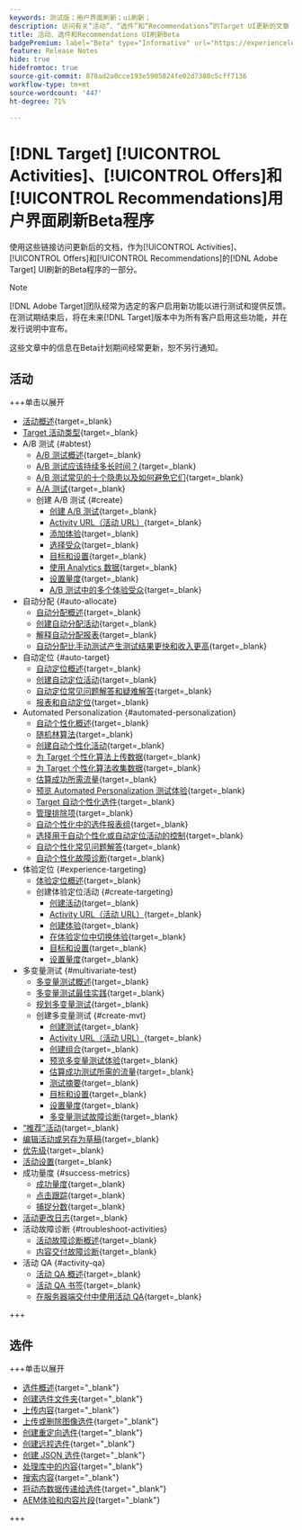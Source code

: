 ```yaml
---
keywords: 测试版；用户界面刷新；ui刷新；
description: 访问有关“活动”、“选件”和“Recommendations”的Target UI更新的文章
title: 活动、选件和Recommendations UI刷新Beta
badgePremium: label="Beta" type="Informative" url="https://experienceleague.adobe.com/docs/target/using/introduction/intro.html?lang=en#beta newtab=true" tooltip="了解 [!DNL Target] Beta计划。"
feature: Release Notes
hide: true
hidefromtoc: true
source-git-commit: 878ad2a0cce193e5905824fe02d7380c5cff7136
workflow-type: tm+mt
source-wordcount: '447'
ht-degree: 71%

---
```


# [!DNL Target] [!UICONTROL Activities]、[!UICONTROL Offers]和[!UICONTROL Recommendations]用户界面刷新Beta程序

使用这些链接访问更新后的文档，作为[!UICONTROL Activities]、[!UICONTROL Offers]和[!UICONTROL Recommendations]的[!DNL Adobe Target] UI刷新的Beta程序的一部分。

>[!NOTE]
>
>[!DNL Adobe Target]团队经常为选定的客户启用新功能以进行测试和提供反馈。 在测试期结束后，将在未来[!DNL Target]版本中为所有客户启用这些功能，并在发行说明中宣布。
>
>这些文章中的信息在Beta计划期间经常更新，恕不另行通知。

## 活动

+++单击以展开

+ [活动概述](c-activities/activities.md){target=_blank}
+ [Target 活动类型](c-activities/target-activities-guide.md){target=_blank}
+ A/B 测试 {#abtest}
   + [A/B 测试概述](c-activities/t-test-ab/test-ab.md){target=_blank}
   + [A/B 测试应该持续多长时间？](c-activities/t-test-ab/sample-size-determination.md){target=_blank}
   + [A/B 测试常见的十个隐患以及如何避免它们](c-activities/t-test-ab/common-ab-testing-pitfalls.md){target=_blank}
   + [A/A 测试](/help/main/c-activities/t-test-ab/aa-testing.md){target=_blank}
   + 创建 A/B 测试 {#create}
      + [创建 A/B 测试](c-activities/t-test-ab/t-test-create-ab/test-create-ab.md){target=_blank}
      + [Activity URL（活动 URL）](c-activities/t-test-ab/t-test-create-ab/ab-activity-url.md){target=_blank}
      + [添加体验](c-activities/t-test-ab/t-test-create-ab/ab-add-experience.md){target=_blank}
      + [选择受众](c-activities/t-test-ab/t-test-create-ab/ab-audience.md){target=_blank}
      + [目标和设置](c-activities/t-test-ab/t-test-create-ab/ab-goals-and-settings.md){target=_blank}
      + [使用 Analytics 数据](c-activities/t-test-ab/t-test-create-ab/create-a4t.md){target=_blank}
      + [设置量度](c-activities/t-test-ab/t-test-create-ab/ab-set-metrics.md){target=_blank}
      + [A/B 测试中的多个体验受众](c-activities/t-test-ab/t-test-create-ab/target-experience-to-multiple-audiences.md){target=_blank}
+ 自动分配 {#auto-allocate}
   + [自动分配概述](c-activities/automated-traffic-allocation/automated-traffic-allocation.md){target=_blank}
   + [创建自动分配活动](/help/main/c-activities/automated-traffic-allocation/create-auto-allocate-activity.md){target=_blank}
   + [解释自动分配报表](c-activities/automated-traffic-allocation/determine-winner.md){target=_blank}
   + [自动分配比手动测试产生测试结果更快和收入更高](/help/main/c-activities/automated-traffic-allocation/faster-results-higher-revenue.md){target=_blank}
+ 自动定位 {#auto-target}
   + [自动定位概述](/help/main/c-activities/auto-target/auto-target-to-optimize.md){target=_blank}
   + [创建自动定位活动](/help/main/c-activities/auto-target/create-auto-target.md){target=_blank}
   + [自动定位常见问题解答和疑难解答](/help/main/c-activities/auto-target/auto-target-troubleshooting-faqs.md){target=_blank}
   + [报表和自动定位](/help/main/c-activities/auto-target/reporting-and-auto-target.md){target=_blank}
+ Automated Personalization {#automated-personalization}
   + [自动个性化概述](c-activities/t-automated-personalization/automated-personalization.md){target=_blank}
   + [随机林算法](c-activities/t-automated-personalization/algo-random-forest.md){target=_blank}
   + [创建自动个性化活动](c-activities/t-automated-personalization/create-ap-activity.md){target=_blank}
   + [为 Target 个性化算法上传数据](c-activities/t-automated-personalization/uploading-data-for-the-target-personalization-algorithms.md){target=_blank}
   + [为 Target 个性化算法收集数据](c-activities/t-automated-personalization/ap-data.md){target=_blank}
   + [估算成功所需流量](c-activities/t-automated-personalization/ap-traffic-estimator.md){target=_blank}
   + [预览 Automated Personalization 测试体验](c-activities/t-automated-personalization/ap-preview-experiences.md){target=_blank}
   + [Target 自动个性化选件](c-activities/t-automated-personalization/ap-target-offers.md){target=_blank}
   + [管理排除项](c-activities/t-automated-personalization/managing-exclusions.md){target=_blank}
   + [自动个性化中的选件报表组](/help/main/c-activities/t-automated-personalization/offer-reporting-groups-in-automated-personalization.md){target=_blank}
   + [选择用于自动个性化或自动定位活动的控制](c-activities/t-automated-personalization/experience-as-control.md){target=_blank}
   + [自动个性化常见问题解答](c-activities/t-automated-personalization/automated-personalization-faq.md){target=_blank}
   + [自动个性化故障诊断](c-activities/t-automated-personalization/ap-trouble.md){target=_blank}
+ 体验定位 {#experience-targeting}
   + [体验定位概述](c-activities/t-experience-target/experience-target.md){target=_blank}
   + 创建体验定位活动 {#create-targeting}
      + [创建活动](c-activities/t-experience-target/t-xt-create/xt-create.md){target=_blank}
      + [Activity URL（活动 URL）](c-activities/t-experience-target/t-xt-create/xt-activity-url.md){target=_blank}
      + [创建体验](c-activities/t-experience-target/t-xt-create/xt-add-experience.md){target=_blank}
      + [在体验定位中切换体验](c-activities/t-experience-target/t-xt-create/xt-switching-experiences.md){target=_blank}
      + [目标和设置](c-activities/t-experience-target/t-xt-create/xt-goals-and-settings.md){target=_blank}
      + [设置量度](c-activities/t-experience-target/t-xt-create/xt-set-metrics.md){target=_blank}
+ 多变量测试 {#multivariate-test}
   + [多变量测试概述](c-activities/c-multivariate-testing/multivariate-testing.md){target=_blank}
   + [多变量测试最佳实践](c-activities/c-multivariate-testing/best-practices.md){target=_blank}
   + [规划多变量测试](c-activities/c-multivariate-testing/plan-mvt.md){target=_blank}
   + 创建多变量测试 {#create-mvt}
      + [创建测试](c-activities/c-multivariate-testing/t-create-multivariate-test/create-multivariate-test.md){target=_blank}
      + [Activity URL（活动 URL）](c-activities/c-multivariate-testing/t-create-multivariate-test/url.md){target=_blank}
      + [创建组合](c-activities/c-multivariate-testing/t-create-multivariate-test/add-offers.md){target=_blank}
      + [预览多变量测试体验](c-activities/c-multivariate-testing/t-create-multivariate-test/preview-experiences.md){target=_blank}
      + [估算成功测试所需的流量](c-activities/c-multivariate-testing/t-create-multivariate-test/traffic-estimator.md){target=_blank}
      + [测试摘要](c-activities/c-multivariate-testing/t-create-multivariate-test/test-summary.md){target=_blank}
      + [目标和设置](c-activities/c-multivariate-testing/t-create-multivariate-test/goals-and-settings.md){target=_blank}
      + [设置量度](c-activities/c-multivariate-testing/t-create-multivariate-test/mvt-set-metrics.md){target=_blank}
      + [多变量测试故障诊断](c-activities/c-multivariate-testing/t-create-multivariate-test/troubleshooting.md){target=_blank}
+ [“推荐”活动](c-activities/recommendations-activity.md){target=_blank}
+ [编辑活动或另存为草稿](c-activities/edit-activity.md){target=_blank}
+ [优先级](c-activities/priority.md){target=_blank}
+ [活动设置](c-activities/activity-settings.md){target=_blank}
+ 成功量度 {#success-metrics}
   + [成功量度](c-activities/r-success-metrics/success-metrics.md){target=_blank}
   + [点击跟踪](c-activities/r-success-metrics/click-tracking.md){target=_blank}
   + [捕捉分数](c-activities/r-success-metrics/capture-score.md){target=_blank}
+ [活动更改日志](c-activities/change-log.md){target=_blank}
+ 活动故障诊断 {#troubleshoot-activities}
   + [活动故障诊断概述](c-activities/c-troubleshooting-activities/troubleshooting-activities.md){target=_blank}
   + [内容交付故障诊断](c-activities/c-troubleshooting-activities/content-trouble.md){target=_blank}
+ 活动 QA {#activity-qa}
   + [活动 QA 概述](c-activities/c-activity-qa/activity-qa.md){target=_blank}
   + [活动 QA 书签](c-activities/c-activity-qa/activity-qa-bookmark.md){target=_blank}
   + [在服务器端交付中使用活动 QA](c-activities/c-activity-qa/use-qa-mode-with-server-side-delivery.md){target=_blank}

+++

## 选件

+++单击以展开

+ [选件概述](/help/main/c-experiences/c-manage-content/manage-content-beta.md){target="_blank"}
+ [创建选件文件夹](/help/main/c-experiences/c-manage-content/create-content-folder-beta.md){target="_blank"}
+ [上传内容](/help/main/c-experiences/c-manage-content/assets-upload-beta.md){target="_blank"}
+ [上传或删除图像选件](/help/main/c-experiences/c-manage-content/assets-upload-beta.md){target="_blank"}
+ [创建重定向选件](/help/main/c-experiences/c-manage-content/offer-redirect-beta.md){target="_blank"}
+ [创建远程选件](/help/main/c-experiences/c-manage-content/about-remote-offers-beta.md){target="_blank"}
+ [创建 JSON 选件](/help/main/c-experiences/c-manage-content/create-json-offer-beta.md){target="_blank"}
+ [处理库中的内容](/help/main/c-experiences/c-manage-content/assets-working-beta.md){target="_blank"}
+ [搜索内容](/help/main/c-experiences/c-manage-content/filter-and-search-content.md){target="_blank"}
+ [将动态数据传递给选件](/help/main/c-experiences/c-manage-content/passing-profile-attributes-to-the-html-offer.md){target="_blank"}
+ [AEM体验和内容片段](/help/main/c-experiences/c-manage-content/aem-experience-fragments.md){target="_blank"}

+++


